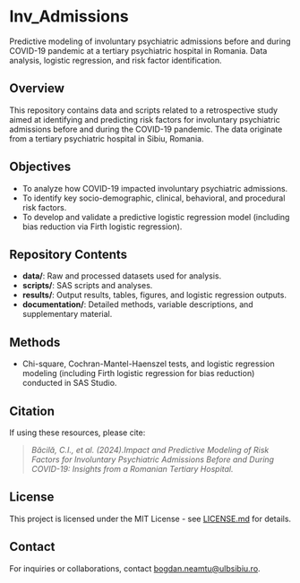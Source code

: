 # Inv_Admissions
Predictive modeling of involuntary psychiatric admissions before and during COVID-19 pandemic at a tertiary psychiatric hospital in Romania. Data analysis, logistic regression, and risk factor identification.
## Overview
This repository contains data and scripts related to a retrospective study aimed at identifying and predicting risk factors for involuntary psychiatric admissions before and during the COVID-19 pandemic. The data originate from a tertiary psychiatric hospital in Sibiu, Romania.

## Objectives
- To analyze how COVID-19 impacted involuntary psychiatric admissions.
- To identify key socio-demographic, clinical, behavioral, and procedural risk factors.
- To develop and validate a predictive logistic regression model (including bias reduction via Firth logistic regression).

## Repository Contents

- **data/**: Raw and processed datasets used for analysis.
- **scripts/**: SAS scripts and analyses.
- **results/**: Output results, tables, figures, and logistic regression outputs.
- **documentation/**: Detailed methods, variable descriptions, and supplementary material.

## Methods
- Chi-square, Cochran-Mantel-Haenszel tests, and logistic regression modeling (including Firth logistic regression for bias reduction) conducted in SAS Studio.

## Citation
If using these resources, please cite:

> *Băcilă, C.I., et al. (2024).Impact and Predictive Modeling of Risk Factors for Involuntary Psychiatric Admissions Before and During COVID-19: Insights from a Romanian Tertiary Hospital.*

## License
This project is licensed under the MIT License - see [LICENSE.md](LICENSE.md) for details.

##  Contact
For inquiries or collaborations, contact [bogdan.neamtu@ulbsibiu.ro](mailto:bogdan.neamtu@ulbsibiu.ro).

